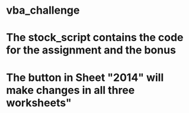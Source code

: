 # vba_challenge
# The stock_script contains the code for the assignment and the bonus
# The button in Sheet "2014" will make changes in all three worksheets"
